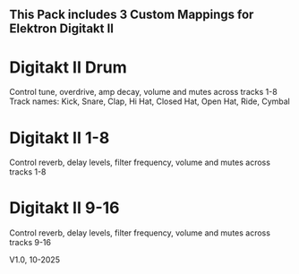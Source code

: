 ## This Pack includes 3 Custom Mappings for Elektron Digitakt II

# Digitakt II Drum  
Control tune, overdrive, amp decay, volume and mutes across tracks 1-8  
Track names: Kick, Snare, Clap, Hi Hat, Closed Hat, Open Hat, Ride, Cymbal

# Digitakt II 1-8  
Control reverb, delay levels, filter frequency, volume and mutes across tracks 1-8  

# Digitakt II 9-16  
Control reverb, delay levels, filter frequency, volume and mutes across tracks 9-16  

V1.0, 10-2025  
